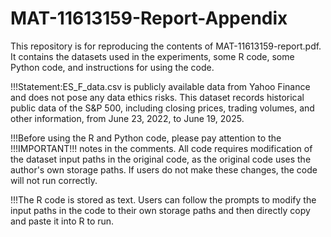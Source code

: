 # MAT-11613159-Report-Appendix
This repository is for reproducing the contents of MAT-11613159-report.pdf. It contains the datasets used in the experiments, some R code, some Python code, and instructions for using the code.

!!!Statement:ES_F_data.csv is publicly available data from Yahoo Finance and does not pose any data ethics risks. This dataset records historical public data of the S&P 500, including closing prices, trading volumes, and other information, from June 23, 2022, to June 19, 2025.

!!!Before using the R and Python code, please pay attention to the !!!IMPORTANT!!! notes in the comments. All code requires modification of the dataset input paths in the original code, as the original code uses the author's own storage paths. If users do not make these changes, the code will not run correctly.

!!!The R code is stored as text. Users can follow the prompts to modify the input paths in the code to their own storage paths and then directly copy and paste it into R to run.
